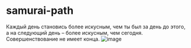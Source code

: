 # samurai-path
Каждый день становись более искусным, чем ты был за день до этого, а на следующий день – более искусным, чем сегодня. Совершенствование не имеет конца.
![image](https://github.com/alex1232115/samurai-path/assets/75955974/e5e878b2-c598-41d9-b6a4-b808bd0441ce)


